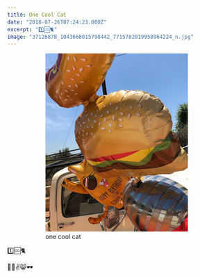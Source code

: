 ```yaml
---
title: One Cool Cat
date: "2018-07-26T07:24:23.000Z"
excerpt: "1️⃣🆒🐈"
image: "37126878_1043668015798442_7715782019958964224_n.jpg"
---
```


<div style="max-width: 408px; margin: 0 auto"><figure>
<img src="37126878_1043668015798442_7715782019958964224_n.jpg"
     alt="one cool cat" /></span><br />
<figcaption style="font-style: normal">
  one cool cat
</figcaption>
</figure></div>

1️⃣🆒🐈

🌭🍔✌️😸🕶
